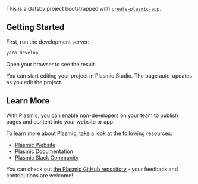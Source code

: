 This is a Gatsby project bootstrapped with [`create-plasmic-app`](https://www.npmjs.com/package/create-plasmic-app).

## Getting Started

First, run the development server:

```bash
yarn develop
```

Open your browser to see the result.

You can start editing your project in Plasmic Studio. The page auto-updates as you edit the project.

## Learn More

With Plasmic, you can enable non-developers on your team to publish pages and content into your website or app.

To learn more about Plasmic, take a look at the following resources:

- [Plasmic Website](https://www.plasmic.app/)
- [Plasmic Documentation](https://docs.plasmic.app/learn/)
- [Plasmic Slack Community](https://www.plasmic.app/slack)

You can check out [the Plasmic GitHub repository](https://github.com/plasmicapp/plasmic) - your feedback and contributions are welcome!